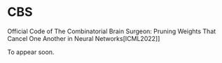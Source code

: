 # CBS
Official Code of The Combinatorial Brain Surgeon: Pruning Weights That Cancel One Another in Neural Networks[ICML2022]]

To appear soon.
